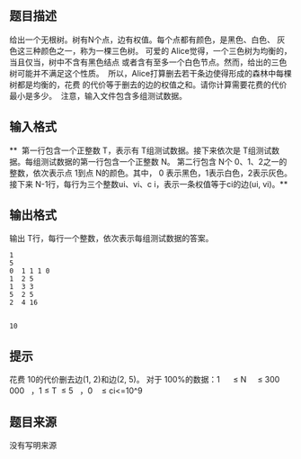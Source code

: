


## 题目描述
给出一个无根树。树有N个点，边有权值。每个点都有颜色，是黑色、白色、
灰色这三种颜色之一，称为一棵三色树。
可爱的 Alice觉得，一个三色树为均衡的，当且仅当，树中不含有黑色结点
或者含有至多一个白色节点。然而，给出的三色树可能并不满足这个性质。  
所以，Alice打算删去若干条边使得形成的森林中每棵树都是均衡的，花费 
的代价等于删去的边的权值之和。请你计算需要花费的代价最小是多少。  
注意，输入文件包含多组测试数据。
## 输入格式
** 
第一行包含一个正整数 T，表示有 T组测试数据。接下来依次是 T组测试数
据。每组测试数据的第一行包含一个正整数 N。
第二行包含 N个 0、1、2之一的整数，依次表示点 1到点 N的颜色。其中，
0 表示黑色，1表示白色，2表示灰色。
接下来 N-1行，每行为三个整数ui、vi、c i，表示一条权值等于ci的边(ui, vi)。** 
## 输出格式
输出 T行，每行一个整数，依次表示每组测试数据的答案。

```input1
1 
5 
0  1 1 1 0
1  2 5
1  3 3
5  2 5
2  4 16


```

```output1
10 
```

## 提示
花费 10的代价删去边(1, 2)和边(2, 5)。
对于 100%的数据：1      ≤ N     ≤ 300 000   ，1 ≤ T  ≤ 5   ，0    ≤ ci<=10^9
 
## 题目来源
没有写明来源


